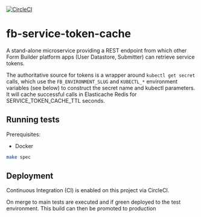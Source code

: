 [![CircleCI](https://circleci.com/gh/ministryofjustice/fb-service-token-cache/tree/main.svg?style=svg)](https://circleci.com/gh/ministryofjustice/fb-service-token-cache/tree/main)

# fb-service-token-cache

A stand-alone microservice providing a REST endpoint from which other Form
Builder platform apps (User Datastore, Submitter) can retrieve service tokens.

The authoritative source for tokens is a wrapper around `kubectl get secret`
calls, which use the `FB_ENVIRONMENT_SLUG` and `KUBECTL_*` environment variables
(see below) to construct the secret name and kubectl parameters. It will cache
successful calls in Elasticache Redis for SERVICE_TOKEN_CACHE_TTL seconds.

## Running tests

Prerequisites:

- Docker

```sh
make spec
```

## Deployment

Continuous Integration (CI) is enabled on this project via CircleCI.

On merge to main tests are executed and if green deployed to the test environment. This build can then be promoted to production
